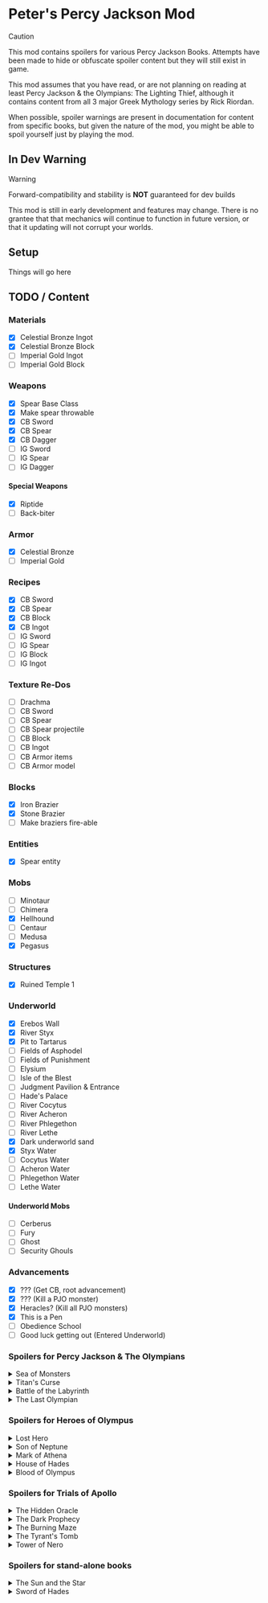 # Peter's Percy Jackson Mod

> [!CAUTION]
> This mod contains spoilers for various Percy Jackson Books.
> Attempts have been made to hide or obfuscate spoiler content but they will still exist in game.

This mod assumes that you have read, or are not planning on reading at least Percy Jackson & the Olympians: The Lighting Thief, although it contains content from all 3 major Greek Mythology series by Rick Riordan.

When possible, spoiler warnings are present in documentation for content from specific books, but given the nature of the mod, you might be able to spoil yourself just by playing the mod.

## In Dev Warning

> [!WARNING]
> Forward-compatibility and stability is **NOT** guaranteed for dev builds

This mod is still in early development and features may change.
There is no grantee that that mechanics will continue to function in future version, or that it updating will not corrupt your worlds.

## Setup

Things will go here

## TODO / Content

### Materials
- [x] Celestial Bronze Ingot
- [x] Celestial Bronze Block
- [ ] Imperial Gold Ingot
- [ ] Imperial Gold Block

### Weapons
- [x] Spear Base Class
- [x] Make spear throwable
- [x] CB Sword
- [x] CB Spear
- [x] CB Dagger
- [ ] IG Sword
- [ ] IG Spear
- [ ] IG Dagger

#### Special Weapons
- [x] Riptide
- [ ] Back-biter

### Armor
- [x] Celestial Bronze
- [ ] Imperial Gold

### Recipes
- [x] CB Sword
- [x] CB Spear
- [x] CB Block
- [x] CB Ingot
- [ ] IG Sword
- [ ] IG Spear
- [ ] IG Block
- [ ] IG Ingot

### Texture Re-Dos
- [ ] Drachma
- [ ] CB Sword
- [ ] CB Spear
- [ ] CB Spear projectile
- [ ] CB Block
- [ ] CB Ingot
- [ ] CB Armor items
- [ ] CB Armor model

### Blocks
- [x] Iron Brazier
- [x] Stone Brazier
- [ ] Make braziers fire-able

### Entities
- [x] Spear entity

### Mobs
- [ ] Minotaur
- [ ] Chimera
- [x] Hellhound
- [ ] Centaur
- [ ] Medusa
- [x] Pegasus

### Structures
- [x] Ruined Temple 1

### Underworld
- [x] Erebos Wall
- [x] River Styx
- [x] Pit to Tartarus
- [ ] Fields of Asphodel
- [ ] Fields of Punishment
- [ ] Elysium
- [ ] Isle of the Blest
- [ ] Judgment Pavilion & Entrance
- [ ] Hade's Palace
- [ ] River Cocytus
- [ ] River Acheron
- [ ] River Phlegethon
- [ ] River Lethe
- [x] Dark underworld sand
- [x] Styx Water
- [ ] Cocytus Water
- [ ] Acheron Water
- [ ] Phlegethon Water
- [ ] Lethe Water
#### Underworld Mobs
- [ ] Cerberus
- [ ] Fury
- [ ] Ghost
- [ ] Security Ghouls

### Advancements
- [x] ??? (Get CB, root advancement)
- [x] ??? (Kill a PJO monster)
- [x] Heracles? (Kill all PJO monsters)
- [x] This is a Pen
- [ ] Obedience School
- [ ] Good luck getting out (Entered Underworld)

### Spoilers for Percy Jackson & The Olympians

<details>
    <summary>Sea of Monsters</summary>

> #### Mobs
> - [ ] [Laistrygonian Giants](https://riordan.fandom.com/wiki/Laistrygonian_Giant)
> - [ ] [Colchis Bulls](https://riordan.fandom.com/wiki/Colchis_Bull)
> - [ ] Cyclops
> - [ ] [Stymphalian Birds](https://riordan.fandom.com/wiki/Stymphalian_Birds)
> - [ ] [Scythian Dracaena](https://riordan.fandom.com/wiki/Scythian_Dracaena)
> - [ ] Hydra

</details>

<details>
    <summary>Titan's Curse</summary>

> #### Mobs
> - [ ] [Manticore](https://riordan.fandom.com/wiki/Manticore)
> - [ ] [Spartol](https://riordan.fandom.com/wiki/Skeleton_Warrior)
> - [ ] [Nemean Lion](https://riordan.fandom.com/wiki/Nemean_Lion)
> 
> #### Structures
> - [ ] Garden of the Hesperides?

</details>

<details>
    <summary>Battle of the Labyrinth</summary>

> #### The Labyrinth
> - [x] Dimension
> - [x] Dimension gen
> - [ ] Entrances
> - [x] Stone type
> - [x] Cobblestone type
> - [x] Stone Brick type
> - [x] Brick type
> - [x] Mud Brick type
> - [x] Straight corridor section
> - [x] Cross corridor section
> - [ ] Corner corridor section
> - [ ] T corridor section
> - [ ] End corridor section
> - [x] Straight corridor with room section
> - [ ] Cross corridor with room section
> - [ ] Corner corridor with room section
> - [ ] T corridor with room section
> - [ ] End corridor with room section
> 
> #### Mobs
> - [x] [Empousai](https://riordan.fandom.com/wiki/Empousa)
> - [ ] [Telekhines](https://riordan.fandom.com/wiki/Telekhine)
> - [ ] [Sphinx](https://riordan.fandom.com/wiki/Sphinx)
> 
> #### Special Weapons
> - [ ] Stygian Iron Sword
> - [ ] Throwable blue plastic hairbrush

</details>

<details>
    <summary>The Last Olympian</summary>

> #### Structures
> - [ ] Door of Orpheus

</details>

### Spoilers for Heroes of Olympus

<details>
    <summary>Lost Hero</summary>

> Nothing here yet

</details>

<details>
    <summary>Son of Neptune</summary>

> #### Special Weapons
> - [ ] Franks' Spartol Spear

</details>

<details>
    <summary>Mark of Athena</summary>
    
> #### Tartarus
> - [ ] Dimension
> - [ ] Entrance from underworld (pit)
> - [ ] Entrance from overworld
> 
> #### Advancements
> - [ ] Why did you do that (fall from the underworld to Tartarus via the pit)
> - [ ] The long fall (fall from the overworld to Tartarus)

</details>

<details>
    <summary>House of Hades</summary>
 
> #### Tartarus
> - [ ] Deadly air
> - [ ] Outer step
> - [ ] Underworld rivers
> - [ ] Damasen's Swamp
> - [ ] Maeonian drakon
> - [ ] Hermes shrine
> - [ ] Mansion of Night
> - [ ] Heart
> 
> #### Advancements
> - [ ] ??? (exit Tartarus)
>
> #### Structures
> - [ ] House of Hades? (as entrance for underworld?)

</details>

<details>
    <summary>Blood of Olympus</summary>

> Nothing here yet

</details>

### Spoilers for Trials of Apollo

<details>
    <summary>The Hidden Oracle</summary>

> Nothing here yet

</details>

<details>
    <summary>The Dark Prophecy</summary>

> Nothing here yet

</details>

<details>
    <summary>The Burning Maze</summary>

> Nothing here yet

</details>

<details>
    <summary>The Tyrant's Tomb</summary>

> Nothing here yet

</details>

<details>
    <summary>Tower of Nero</summary>
    
> #### Tartarus
> - [ ] Edge of chaos

</details>

### Spoilers for stand-alone books

<details>
    <summary>The Sun and the Star</summary>
    
> #### Underworld
> - [ ] Troglodyte caves
> 
> #### Advancements
> - [ ] The easy way (enter Tartarus from the underworld in a boat)

</details>

<details>
    <summary>Sword of Hades</summary>

> Nothing here yet

</details>